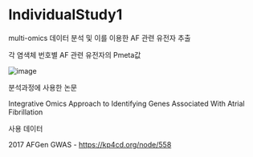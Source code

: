 # IndividualStudy1
multi-omics 데이터 분석 및 이를 이용한 AF 관련 유전자 추출


각 염색체 번호별 AF 관련 유전자의 Pmeta값

![image](https://user-images.githubusercontent.com/64341878/192244515-575fe8d5-0a5a-4d98-bed0-fa19ff389710.png)



분석과정에 사용한 논문

Integrative Omics Approach to Identifying Genes Associated With Atrial Fibrillation


사용 데이터

2017 AFGen GWAS - https://kp4cd.org/node/558
